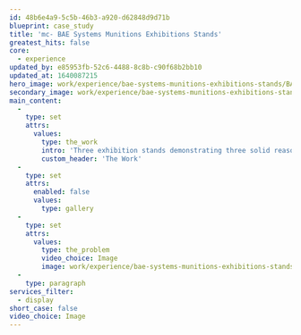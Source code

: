 ```yaml
---
id: 48b6e4a9-5c5b-46b3-a920-d62848d9d71b
blueprint: case_study
title: 'mc- BAE Systems Munitions Exhibitions Stands'
greatest_hits: false
core:
  - experience
updated_by: e85953fb-52c6-4488-8c8b-c90f68b2bb10
updated_at: 1640087215
hero_image: work/experience/bae-systems-munitions-exhibitions-stands/BAE-1-Experience-Munitions-Full-Image.jpg
secondary_image: work/experience/bae-systems-munitions-exhibitions-stands/BAE-1-Experience-Munitions-Secondary-Image.jpg
main_content:
  -
    type: set
    attrs:
      values:
        type: the_work
        intro: 'Three exhibition stands demonstrating three solid reasons why BAE Systems are the premier partner for ammunition solutions. With exhibition stands, impact is key, along with a short and insightful message. People generally don’t stand and read paragraphs and paragraphs of text, but they are attracted to beautiful imagery, and will walk away remembering your message if you keep it short and sweet. The exhibition stand is a tool; use it wisely.'
        custom_header: 'The Work'
  -
    type: set
    attrs:
      enabled: false
      values:
        type: gallery
  -
    type: set
    attrs:
      values:
        type: the_problem
        video_choice: Image
        image: work/experience/bae-systems-munitions-exhibitions-stands/BAE-1-Experience-Munitions-Large-Image.jpg
  -
    type: paragraph
services_filter:
  - display
short_case: false
video_choice: Image
---
```

